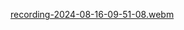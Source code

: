 [recording-2024-08-16-09-51-08.webm](https://github.com/user-attachments/assets/6dbfa546-93bc-4669-831c-050cc7708815)
